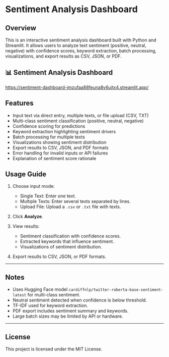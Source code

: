 # Sentiment Analysis Dashboard

## Overview
This is an interactive sentiment analysis dashboard built with Python and Streamlit. It allows users to analyze text sentiment (positive, neutral, negative) with confidence scores, keyword extraction, batch processing, visualizations, and export results as CSV, JSON, or PDF.

## 📊 Sentiment Analysis Dashboard
https://sentiment-dashboard-jmzufaa88feuna8v6ujtx4.streamlit.app/ 


## Features
- Input text via direct entry, multiple texts, or file upload (CSV, TXT)
- Multi-class sentiment classification (positive, neutral, negative)
- Confidence scoring for predictions
- Keyword extraction highlighting sentiment drivers
- Batch processing for multiple texts
- Visualizations showing sentiment distribution
- Export results to CSV, JSON, and PDF formats
- Error handling for invalid inputs or API failures
- Explanation of sentiment score rationale

## Usage Guide

1. Choose input mode:

   * Single Text: Enter one text.
   * Multiple Texts: Enter several texts separated by lines.
   * Upload File: Upload a `.csv` or `.txt` file with texts.
2. Click **Analyze**.
3. View results:

   * Sentiment classification with confidence scores.
   * Extracted keywords that influence sentiment.
   * Visualizations of sentiment distribution.
4. Export results to CSV, JSON, or PDF formats.

---

## Notes

* Uses Hugging Face model `cardiffnlp/twitter-roberta-base-sentiment-latest` for multi-class sentiment.
* Neutral sentiment detected when confidence is below threshold.
* TF-IDF used for keyword extraction.
* PDF export includes sentiment summary and keywords.
* Large batch sizes may be limited by API or hardware.

---

## License

This project is licensed under the MIT License.

